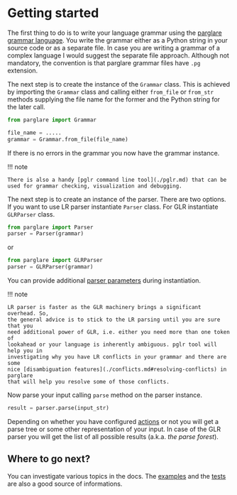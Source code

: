 # Getting started

The first thing to do is to write your language grammar using
the [parglare grammar language](./grammar.md). You write the grammar either as a
Python string in your source code or as a separate file. In case you are writing
a grammar of a complex language I would suggest the separate file approach.
Although not mandatory, the convention is that parglare grammar files have `.pg`
extension.

The next step is to create the instance of the `Grammar` class. This is achieved
by importing the `Grammar` class and calling either `from_file` or `from_str`
methods supplying the file name for the former and the Python string for the
later call.

```python
from parglare import Grammar

file_name = .....
grammar = Grammar.from_file(file_name)
```

If there is no errors in the grammar you now have the grammar instance.


!!! note

    There is also a handy [pglr command line tool](./pglr.md) that can be
    used for grammar checking, visualization and debugging.

The next step is to create an instance of the parser. There are two options. If
you want to use LR parser instantiate `Parser` class. For GLR instantiate
`GLRParser` class.


```python
from parglare import Parser
parser = Parser(grammar)
```

or

```python
from parglare import GLRParser
parser = GLRParser(grammar)
```

You can provide additional [parser parameters](./parser.md) during instantiation.

!!! note

    LR parser is faster as the GLR machinery brings a significant overhead. So,
    the general advice is to stick to the LR parsing until you are sure that you
    need additional power of GLR, i.e. either you need more than one token of
    lookahead or your language is inherently ambiguous. pglr tool will help you in
    investigating why you have LR conflicts in your grammar and there are some
    nice [disambiguation features](./conflicts.md#resolving-conflicts) in parglare
    that will help you resolve some of those conflicts.

Now parse your input calling `parse` method on the parser instance.

```python
result = parser.parse(input_str)
```

Depending on whether you have configured [actions](./actions.md) or not you will
get a parse tree or some other representation of your input. In case of the GLR
parser you will get the list of all possible results (a.k.a. _the parse
forest_).

## Where to go next?

You can investigate various topics in the docs.
The [examples](https://github.com/igordejanovic/parglare/tree/master/examples)
and
the [tests](https://github.com/igordejanovic/parglare/tree/master/tests/func)
are also a good source of informations.
